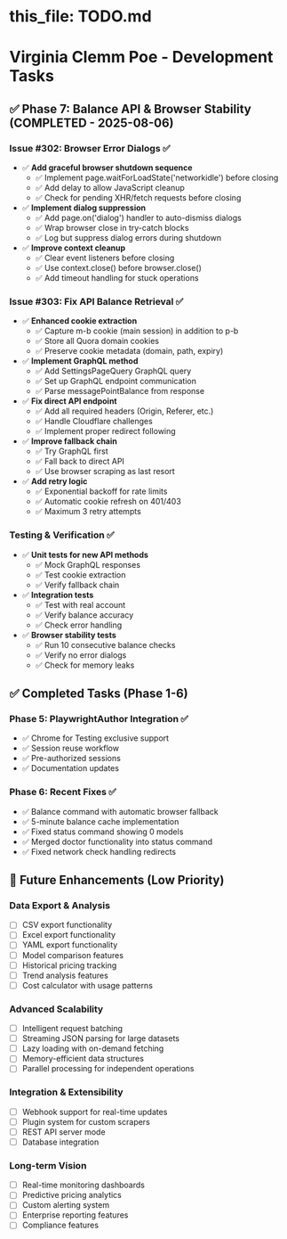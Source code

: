 # this_file: TODO.md

# Virginia Clemm Poe - Development Tasks

## ✅ Phase 7: Balance API & Browser Stability (COMPLETED - 2025-08-06)

### Issue #302: Browser Error Dialogs ✅
- ✅ **Add graceful browser shutdown sequence**
  - ✅ Implement page.waitForLoadState('networkidle') before closing
  - ✅ Add delay to allow JavaScript cleanup
  - ✅ Check for pending XHR/fetch requests before closing
- ✅ **Implement dialog suppression**
  - ✅ Add page.on('dialog') handler to auto-dismiss dialogs
  - ✅ Wrap browser close in try-catch blocks
  - ✅ Log but suppress dialog errors during shutdown
- ✅ **Improve context cleanup**
  - ✅ Clear event listeners before closing
  - ✅ Use context.close() before browser.close()
  - ✅ Add timeout handling for stuck operations

### Issue #303: Fix API Balance Retrieval ✅
- ✅ **Enhanced cookie extraction**
  - ✅ Capture m-b cookie (main session) in addition to p-b
  - ✅ Store all Quora domain cookies
  - ✅ Preserve cookie metadata (domain, path, expiry)
- ✅ **Implement GraphQL method**
  - ✅ Add SettingsPageQuery GraphQL query
  - ✅ Set up GraphQL endpoint communication
  - ✅ Parse messagePointBalance from response
- ✅ **Fix direct API endpoint**
  - ✅ Add all required headers (Origin, Referer, etc.)
  - ✅ Handle Cloudflare challenges
  - ✅ Implement proper redirect following
- ✅ **Improve fallback chain**
  - ✅ Try GraphQL first
  - ✅ Fall back to direct API
  - ✅ Use browser scraping as last resort
- ✅ **Add retry logic**
  - ✅ Exponential backoff for rate limits
  - ✅ Automatic cookie refresh on 401/403
  - ✅ Maximum 3 retry attempts

### Testing & Verification ✅
- ✅ **Unit tests for new API methods**
  - ✅ Mock GraphQL responses
  - ✅ Test cookie extraction
  - ✅ Verify fallback chain
- ✅ **Integration tests**
  - ✅ Test with real account
  - ✅ Verify balance accuracy
  - ✅ Check error handling
- ✅ **Browser stability tests**
  - ✅ Run 10 consecutive balance checks
  - ✅ Verify no error dialogs
  - ✅ Check for memory leaks

## ✅ Completed Tasks (Phase 1-6)

### Phase 5: PlaywrightAuthor Integration ✅
- ✅ Chrome for Testing exclusive support
- ✅ Session reuse workflow
- ✅ Pre-authorized sessions
- ✅ Documentation updates

### Phase 6: Recent Fixes ✅
- ✅ Balance command with automatic browser fallback
- ✅ 5-minute balance cache implementation
- ✅ Fixed status command showing 0 models
- ✅ Merged doctor functionality into status command
- ✅ Fixed network check handling redirects

## 🔮 Future Enhancements (Low Priority)

### Data Export & Analysis
- [ ] CSV export functionality
- [ ] Excel export functionality
- [ ] YAML export functionality
- [ ] Model comparison features
- [ ] Historical pricing tracking
- [ ] Trend analysis features
- [ ] Cost calculator with usage patterns

### Advanced Scalability
- [ ] Intelligent request batching
- [ ] Streaming JSON parsing for large datasets
- [ ] Lazy loading with on-demand fetching
- [ ] Memory-efficient data structures
- [ ] Parallel processing for independent operations

### Integration & Extensibility
- [ ] Webhook support for real-time updates
- [ ] Plugin system for custom scrapers
- [ ] REST API server mode
- [ ] Database integration

### Long-term Vision
- [ ] Real-time monitoring dashboards
- [ ] Predictive pricing analytics
- [ ] Custom alerting system
- [ ] Enterprise reporting features
- [ ] Compliance features